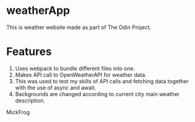 # weatherApp

This is weather website made as part of The Odin Project.

# Features
1. Uses webpack to bundle different files into one.
2. Makes API call to OpenWeatherAPI for weather data.
3. This was used to test my skills of API calls and fetching data together
    with the use of async and await.
4. Backgrounds are changed according to current city main weather description.

MickFrog
